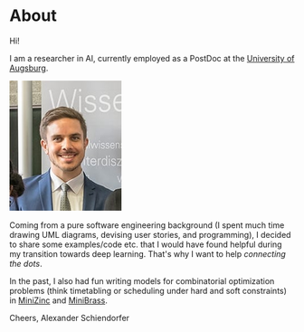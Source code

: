 # About

Hi! 

I am a researcher in AI, currently employed as a PostDoc at the [University of Augsburg](http://www.isse.de).

![Image of the author](images/schienal.jpeg)


Coming from a pure software engineering background (I spent much time drawing UML diagrams, devising user stories, and programming), I decided to share some examples/code etc. that I would have found helpful during my transition towards deep learning. That's why I want to help *connecting the dots*. 

In the past, I also had fun writing models for combinatorial optimization problems (think timetabling or scheduling under hard and soft constraints) in [MiniZinc](http://www.minizinc.org) and [MiniBrass](http://minibrass.isse.de).

Cheers,
Alexander Schiendorfer